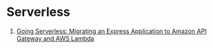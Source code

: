 # Serverless

1. [Going Serverless: Migrating an Express Application to Amazon API Gateway and AWS Lambda](https://aws.amazon.com/pt/blogs/compute/going-serverless-migrating-an-express-application-to-amazon-api-gateway-and-aws-lambda/)
